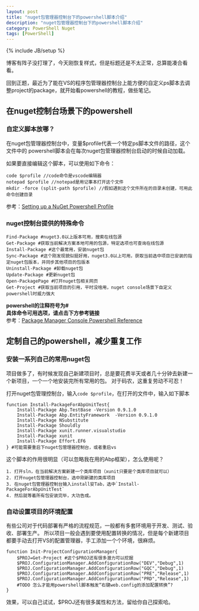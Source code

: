 ```yaml
---
layout: post
title: "nuget包管理器控制台下的powershell脚本介绍"
description: "nuget包管理器控制台下的powershell脚本介绍"
category: PowerShell Nuget
tags: [PowerShell]
---
```

{% include JB/setup %}

博客有阵子没打理了，今天刚恢复样式，但是标题还是不太正常，总算能凑合看看。

回到正题，最近为了能在VS的程序包管理器控制台上能方便的自定义ps脚本去调整project的package，就开始看powershell的教程，做些笔记。

## 在nuget控制台场景下的powershell

### 自定义脚本放哪？
在nuget包管理器控制台中，变量$profile代表一个特定ps脚本文件的路径，这个文件中的
powershell脚本会在每次nuget包管理器控制台启动的时候自动加载。

如果要直接编辑这个脚本，可以使用如下命令：

    code $profile //code命令是vscode编辑器
    notepad $profile //notepad是用记事本打开这个文件
    mkdir -force (split-path $profile) //假如遇到这个文件所在的目录未创建，可用此命令创建目录

参考：[Setting up a NuGet Powershell Profile](https://docs.nuget.org/consume/Setting-up-NuGet-PowerShell-Profile.md)

### nuget控制台提供的特殊命令

    Find-Package #nuget3.0以上版本可用，搜索在线包源
    Get-Package #获取当前解决方案本地可用的包源，特定选项也可查询在线包源
    Install-Package #这个最常用，安装nuget包
    Sync-Package #这个刚发现貌似挺好用，nuget3.0以上可用，获取当前选中项目已安装的指定nuget包版本，并同步其他项目的包版本
    Uninstall-Package #卸载nuget包
    Update-Package #更新nuget包
    Open-PackagePage #打开nuget包相关网页
    Get-Project #获取当前项目的引用，平时没啥用，nuget console场景下自定义powershell时威力强大

**powershell的注释符号为#**  
**具体命令可用选项，请点击下方参考链接**  
参考：[Package Manager Console Powershell Reference](https://docs.nuget.org/consume/package-manager-console-powershell-reference)

## 定制自己的powershell，减少重复工作

### 安装一系列自己的常用nuget包
项目做多了，有时候发现自己新建项目时，总是要花费半天或者几十分钟去新建一个新项目，一个一个地安装完所有常用的包。
对于码农，这重复劳动不可忍！

打开nuget包管理控制台，输入`code $profile`，在打开的文件中，输入如下脚本

    function Install-PackageForAbpUnitTest{
        Install-Package Abp.TestBase -Version 0.9.1.0
        Install-Package Abp.EntityFramework  -Version 0.9.1.0
        Install-Package NSubstitute
        Install-Package Shouldly
        Install-Package xunit.runner.visualstudio
        Install-Package xunit
        Install-Package Effort.EF6
    } #可能需要重启下nuget包管理器控制台，或者重启vs

这个脚本的作用很明显（可以忽略我在用的Abp框架），怎么使用呢？

    1. 打开sln，在当前解决方案新建一个类库项目（xunit只要是个类库项目就可以）
    2. 打开nuget包管理器控制台，选中刚新建的类库项目
    3. 在nuget包管理器控制台输入install安Tab，选中`Install-PackageForAbpUnitTest`
    4. 然后就等着所有包安装完毕，大功告成。


### 自动设置项目的环境配置
有些公司对于代码部署有严格的流程规范，一般都有多套环境用于开发、测试、验收、部署生产。
所以项目一般会遇到要使用配置转换的情况，但是每个新建项目都要手动去打开VS的配置管理器，手工添加一个个环境，很麻烦。

    function Init-ProjectConfigurationManager{
        $PROJ=Get-Project #这个$PROJ还有很多潜力可以挖掘
        $PROJ.ConfigurationManager.AddConfigurationRow("DEV","Debug",1)
        $PROJ.ConfigurationManager.AddConfigurationRow("GQC","Debug",1)
        $PROJ.ConfigurationManager.AddConfigurationRow("PRE","Release",1)
        $PROJ.ConfigurationManager.AddConfigurationRow("PRD","Release",1)   
        #TODO 怎么才能用powershell脚本触发“右键web.config的添加配置转换”?
    }

效果，可以自己试试，$PROJ还有很多属性和方法，留给你自己探索哈。